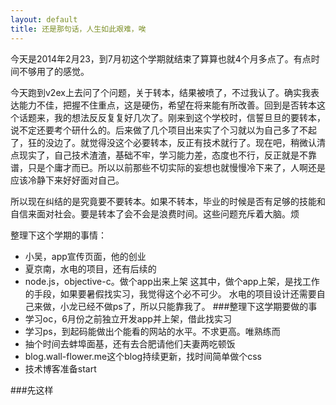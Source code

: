 ```yaml
---
layout: default
title: 还是那句话，人生如此艰难，唉
---
```


今天是2014年2月23，到7月初这个学期就结束了算算也就4个月多点了。有点时间不够用了的感觉。

今天跑到v2ex上去问了个问题，关于转本，结果被喷了，不过我认了。确实我表达能力不佳，把握不住重点，这是硬伤，希望在将来能有所改善。回到是否转本这个话题来，我的想法反反复复好几次了。刚来到这个学校时，信誓旦旦的要转本，说不定还要考个研什么的。后来做了几个项目出来实了个习就以为自己多了不起了，狂的没边了。就觉得没这个必要转本，反正有技术就行了。现在吧，稍微认清点现实了，自己技术渣渣，基础不牢，学习能力差，态度也不行，反正就是不靠谱，只是个庸才而已。所以以前那些不切实际的妄想也就慢慢冷下来了，人啊还是应该冷静下来好好面对自己。

所以现在纠结的是究竟要不要转本。如果不转本，毕业的时候是否有足够的技能和自信来面对社会。要是转本了会不会是浪费时间。这些问题充斥着大脑。烦

整理下这个学期的事情：
* 小吴，app宣传页面，他的创业
* 夏京南，水电的项目，还有后续的
* node.js，objective-c。做个app出来上架
这其中，做个app上架，是找工作的手段，如果要暑假找实习，我觉得这个必不可少。
水电的项目设计还需要自己来做，小龙已经不做ps了，所以只能靠我了。
###整理下这学期要做的事
* 学习oc，6月份之前独立开发app并上架，借此找实习
* 学习ps，到起码能做出个能看的网站的水平。不求更高。唯熟练而
* 抽个时间去蚌埠面基，还有去合肥请他们夫妻两吃顿饭
* blog.wall-flower.me这个blog持续更新，找时间简单做个css
* 技术博客准备start

###先这样
